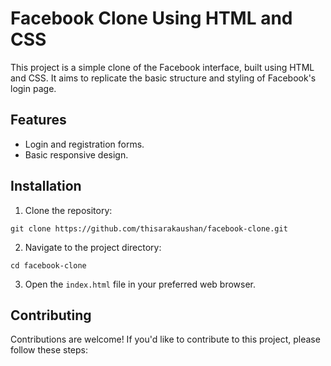 # Facebook Clone Using HTML and CSS

This project is a simple clone of the Facebook interface, built using HTML and CSS. It aims to replicate the basic structure and styling of Facebook's login page.

## Features

- Login and registration forms.
- Basic responsive design.

## Installation

1. Clone the repository:
```
git clone https://github.com/thisarakaushan/facebook-clone.git
```

2. Navigate to the project directory:
```
cd facebook-clone
```

3. Open the `index.html` file in your preferred web browser.

## Contributing

Contributions are welcome! If you'd like to contribute to this project, please follow these steps:
